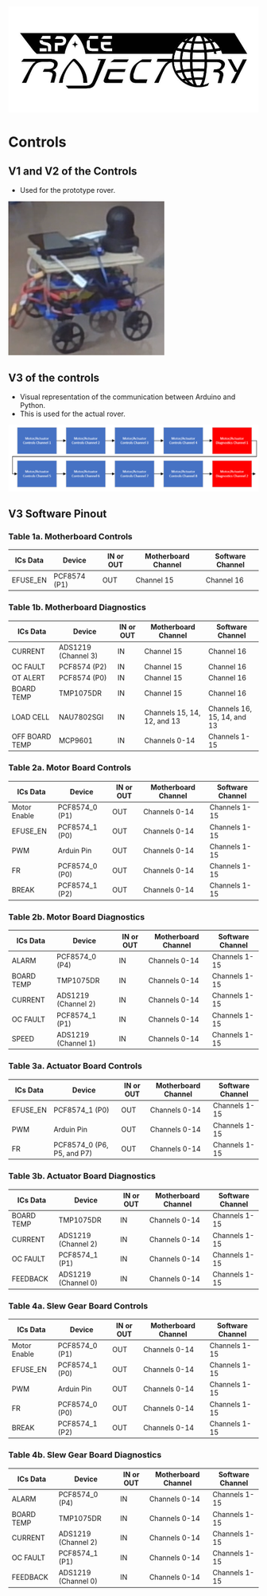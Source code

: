 <img src="https://github.com/TjadenWright/NASA_BTI/blob/main/Media/Space Trajectory logo.jpg" alt="Space Trajectory" title="Space Trajectory" />

# Controls
## V1 and V2 of the Controls
* Used for the prototype rover.
<img src="https://github.com/TjadenWright/NASA_BTI/blob/main/Media/prototype rover.png" alt="prototype rover" title="prototype rover" />

## V3 of the controls
* Visual representation of the communication between Arduino and Python.
* This is used for the actual rover.
<img src="https://github.com/TjadenWright/NASA_BTI/blob/main/Media/controls_architecture.png" alt="Controls Architecture" title="Controls Architecture" />

## V3 Software Pinout
### Table 1a. Motherboard Controls
| ICs Data  | Device | IN or OUT | Motherboard Channel | Software Channel |
| ----------| ------ |-----------| ------------------- | ---------------- |
| EFUSE_EN | PCF8574 (P1) |	OUT	| Channel 15 | Channel 16 |

### Table 1b. Motherboard Diagnostics
| ICs Data  | Device | IN or OUT | Motherboard Channel | Software Channel |
| ----------| ------ |-----------| ------------------- | ---------------- |
| CURRENT |	ADS1219 (Channel 3)	| IN |	Channel 15	| Channel 16 |
| OC FAULT | PCF8574 (P2) |	IN |	Channel 15 | Channel 16 |
| OT ALERT	| PCF8574 (P0) | IN | Channel 15 | Channel 16 |
| BOARD TEMP | TMP1075DR | IN |Channel 15 |Channel 16 |
| LOAD CELL	| NAU7802SGI | IN | Channels 15, 14, 12, and 13 | Channels 16, 15, 14, and 13 |
| OFF BOARD TEMP | MCP9601 | IN | Channels 0-14 | Channels 1-15 |


### Table 2a. Motor Board Controls
| ICs Data  | Device | IN or OUT | Motherboard Channel | Software Channel |
| ----------| ------ |-----------| ------------------- | ---------------- |
| Motor Enable | PCF8574_0 (P1) | OUT |Channels 0-14 | Channels 1-15 |
| EFUSE_EN | PCF8574_1 (P0) | OUT | Channels 0-14 | Channels 1-15 |
| PWM | Arduin Pin | OUT | Channels 0-14 | Channels 1-15 | 
| FR | PCF8574_0 (P0) | OUT	| Channels 0-14	| Channels 1-15 |
| BREAK	| PCF8574_1 (P2) | OUT | Channels 0-14	| Channels 1-15 |

### Table 2b. Motor Board Diagnostics
| ICs Data  | Device | IN or OUT | Motherboard Channel | Software Channel |
| ----------| ------ |-----------| ------------------- | ---------------- |
| ALARM	| PCF8574_0 (P4) | IN |	Channels 0-14 | Channels 1-15 |
| BOARD TEMP | TMP1075DR | IN | Channels 0-14 | Channels 1-15 |
| CURRENT | ADS1219 (Channel 2)	| IN | Channels 0-14 | Channels 1-15 |
| OC FAULT	| PCF8574_1 (P1) | IN | Channels 0-14 | Channels 1-15 |
| SPEED	| ADS1219 (Channel 1) | IN | Channels 0-14 | Channels 1-15 |


### Table 3a. Actuator Board Controls
| ICs Data  | Device | IN or OUT | Motherboard Channel | Software Channel |
| ----------| ------ |-----------| ------------------- | ---------------- |
| EFUSE_EN | PCF8574_1 (P0) | OUT | Channels 0-14 | Channels 1-15 |
| PWM | Arduin Pin | OUT | Channels 0-14 | Channels 1-15 | 
| FR | PCF8574_0 (P6, P5, and P7) | OUT	| Channels 0-14	| Channels 1-15 |

### Table 3b. Actuator Board Diagnostics
| ICs Data  | Device | IN or OUT | Motherboard Channel | Software Channel |
| ----------| ------ |-----------| ------------------- | ---------------- |
| BOARD TEMP | TMP1075DR | IN | Channels 0-14 | Channels 1-15 |
| CURRENT | ADS1219 (Channel 2)	| IN | Channels 0-14 | Channels 1-15 |
| OC FAULT	| PCF8574_1 (P1) | IN | Channels 0-14 | Channels 1-15 |
| FEEDBACK	| ADS1219 (Channel 0) | IN | Channels 0-14 | Channels 1-15 |

### Table 4a. Slew Gear Board Controls
| ICs Data  | Device | IN or OUT | Motherboard Channel | Software Channel |
| ----------| ------ |-----------| ------------------- | ---------------- |
| Motor Enable | PCF8574_0 (P1) | OUT |Channels 0-14 | Channels 1-15 |
| EFUSE_EN | PCF8574_1 (P0) | OUT | Channels 0-14 | Channels 1-15 |
| PWM | Arduin Pin | OUT | Channels 0-14 | Channels 1-15 | 
| FR | PCF8574_0 (P0) | OUT	| Channels 0-14	| Channels 1-15 |
| BREAK	| PCF8574_1 (P2) | OUT | Channels 0-14	| Channels 1-15 |

### Table 4b. Slew Gear Board Diagnostics
| ICs Data  | Device | IN or OUT | Motherboard Channel | Software Channel |
| ----------| ------ |-----------| ------------------- | ---------------- |
| ALARM	| PCF8574_0 (P4) | IN |	Channels 0-14 | Channels 1-15 |
| BOARD TEMP | TMP1075DR | IN | Channels 0-14 | Channels 1-15 |
| CURRENT | ADS1219 (Channel 2)	| IN | Channels 0-14 | Channels 1-15 |
| OC FAULT	| PCF8574_1 (P1) | IN | Channels 0-14 | Channels 1-15 |
| FEEDBACK	| ADS1219 (Channel 0) | IN | Channels 0-14 | Channels 1-15 |






